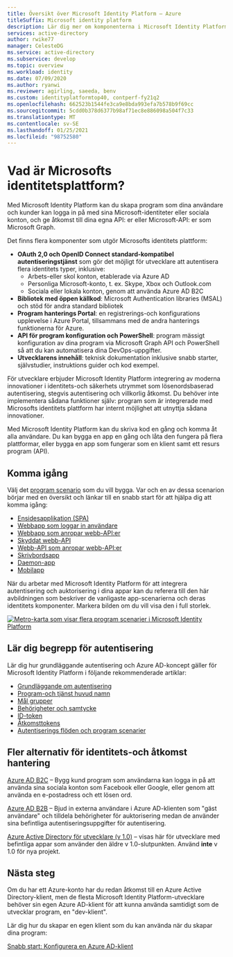 ```yaml
---
title: Översikt över Microsoft Identity Platform – Azure
titleSuffix: Microsoft identity platform
description: Lär dig mer om komponenterna i Microsoft Identity Platform och hur de kan hjälpa dig att bygga stöd för identitets-och åtkomst hantering (IAM) i dina program.
services: active-directory
author: rwike77
manager: CelesteDG
ms.service: active-directory
ms.subservice: develop
ms.topic: overview
ms.workload: identity
ms.date: 07/09/2020
ms.author: ryanwi
ms.reviewer: agirling, saeeda, benv
ms.custom: identityplatformtop40, contperf-fy21q2
ms.openlocfilehash: 662523b1544fe3ca9e8bda993efa7b578b9f69cc
ms.sourcegitcommit: 5cdd0b378d6377b98af71ec8e886098a504f7c33
ms.translationtype: MT
ms.contentlocale: sv-SE
ms.lasthandoff: 01/25/2021
ms.locfileid: "98752580"
---
```

# <a name="what-is-the-microsoft-identity-platform"></a>Vad är Microsofts identitetsplattform?

Med Microsoft Identity Platform kan du skapa program som dina användare och kunder kan logga in på med sina Microsoft-identiteter eller sociala konton, och ge åtkomst till dina egna API: er eller Microsoft-API: er som Microsoft Graph.

Det finns flera komponenter som utgör Microsofts identitets plattform:

- **OAuth 2,0 och OpenID Connect standard-kompatibel autentiseringstjänst** som gör det möjligt för utvecklare att autentisera flera identitets typer, inklusive:
  - Arbets-eller skol konton, etablerade via Azure AD
  - Personliga Microsoft-konto, t. ex. Skype, Xbox och Outlook.com
  - Sociala eller lokala konton, genom att använda Azure AD B2C
- **Bibliotek med öppen källkod**: Microsoft Authentication libraries (MSAL) och stöd för andra standard bibliotek
- **Program hanterings Portal**: en registrerings-och konfigurations upplevelse i Azure Portal, tillsammans med de andra hanterings funktionerna för Azure.
- **API för program konfiguration och PowerShell**: program mässigt konfiguration av dina program via Microsoft Graph API och PowerShell så att du kan automatisera dina DevOps-uppgifter.
- **Utvecklarens innehåll**: teknisk dokumentation inklusive snabb starter, självstudier, instruktions guider och kod exempel.

För utvecklare erbjuder Microsoft Identity Platform integrering av moderna innovationer i identitets-och säkerhets utrymmet som lösenordsbaserad autentisering, stegvis autentisering och villkorlig åtkomst. Du behöver inte implementera sådana funktioner själv: program som är integrerade med Microsofts identitets plattform har internt möjlighet att utnyttja sådana innovationer.

Med Microsoft Identity Platform kan du skriva kod en gång och komma åt alla användare. Du kan bygga en app en gång och låta den fungera på flera plattformar, eller bygga en app som fungerar som en klient samt ett resurs program (API).

## <a name="getting-started"></a>Komma igång

Välj det [program scenario](authentication-flows-app-scenarios.md) som du vill bygga. Var och en av dessa scenarion börjar med en översikt och länkar till en snabb start för att hjälpa dig att komma igång:

- [Ensidesapplikation (SPA)](scenario-spa-overview.md)
- [Webbapp som loggar in användare](scenario-web-app-sign-user-overview.md)
- [Webbapp som anropar webb-API:er](scenario-web-app-call-api-overview.md)
- [Skyddat webb-API](scenario-protected-web-api-overview.md)
- [Webb-API som anropar webb-API:er](scenario-web-api-call-api-overview.md)
- [Skrivbordsapp](scenario-desktop-overview.md)
- [Daemon-app](scenario-daemon-overview.md)
- [Mobilapp](scenario-mobile-overview.md)

När du arbetar med Microsoft Identity Platform för att integrera autentisering och auktorisering i dina appar kan du referera till den här avbildningen som beskriver de vanligaste app-scenarierna och deras identitets komponenter. Markera bilden om du vill visa den i full storlek.

[![Metro-karta som visar flera program scenarier i Microsoft Identity Platform](./media/v2-overview/application-scenarios-identity-platform.png)](./media/v2-overview/application-scenarios-identity-platform.svg#lightbox)

## <a name="learn-authentication-concepts"></a>Lär dig begrepp för autentisering

Lär dig hur grundläggande autentisering och Azure AD-koncept gäller för Microsoft Identity Platform i följande rekommenderade artiklar:

- [Grundläggande om autentisering](./authentication-vs-authorization.md)
- [Program-och tjänst huvud namn](app-objects-and-service-principals.md)
- [Mål grupper](v2-supported-account-types.md)
- [Behörigheter och samtycke](v2-permissions-and-consent.md)
- [ID-token](id-tokens.md)
- [Åtkomsttokens](access-tokens.md)
- [Autentiserings flöden och program scenarier](authentication-flows-app-scenarios.md)

## <a name="more-identity-and-access-management-options"></a>Fler alternativ för identitets-och åtkomst hantering

[Azure AD B2C](../../active-directory-b2c/overview.md) – Bygg kund program som användarna kan logga in på att använda sina sociala konton som Facebook eller Google, eller genom att använda en e-postadress och ett lösen ord.

[Azure AD B2B](../external-identities/what-is-b2b.md) – Bjud in externa användare i Azure AD-klienten som "gäst användare" och tilldela behörigheter för auktorisering medan de använder sina befintliga autentiseringsuppgifter för autentisering.

[Azure Active Directory för utvecklare (v 1.0)](../azuread-dev/v1-overview.md) – visas här för utvecklare med befintliga appar som använder den äldre v 1.0-slutpunkten. Använd **inte** v 1.0 för nya projekt.

## <a name="next-steps"></a>Nästa steg

Om du har ett Azure-konto har du redan åtkomst till en Azure Active Directory-klient, men de flesta Microsoft Identity Platform-utvecklare behöver sin egen Azure AD-klient för att kunna använda samtidigt som de utvecklar program, en "dev-klient".

Lär dig hur du skapar en egen klient som du kan använda när du skapar dina program:

[Snabb start: Konfigurera en Azure AD-klient](quickstart-create-new-tenant.md)

